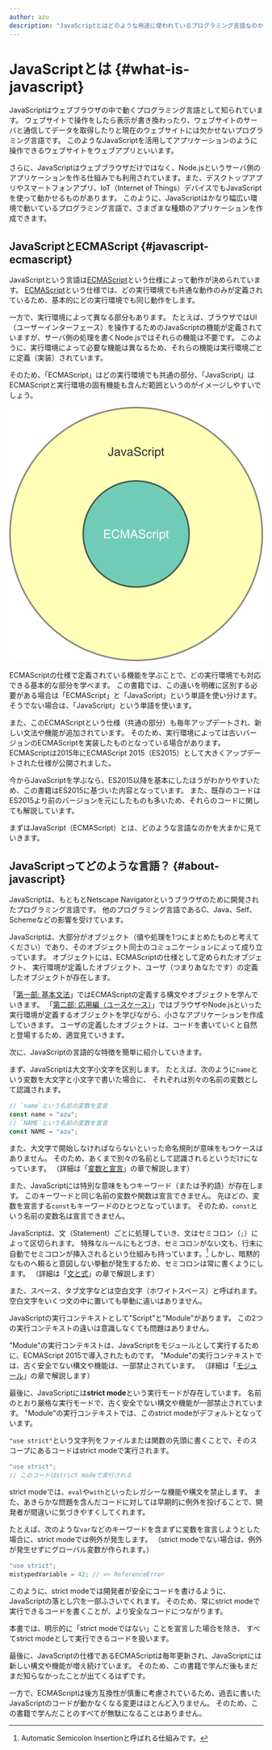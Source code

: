 ```yaml
---
author: azu
description: "JavaScriptとはどのような用途に使われているプログラミング言語なのか、どのような言語的な特性をもっているのかについてを簡単に紹介します。"
---
```


# JavaScriptとは {#what-is-javascript}

JavaScriptはウェブブラウザの中で動くプログラミング言語として知られています。
ウェブサイトで操作をしたら表示が書き換わったり、ウェブサイトのサーバと通信してデータを取得したりと現在のウェブサイトには欠かせないプログラミング言語です。
このようなJavaScriptを活用してアプリケーションのように操作できるウェブサイトをウェブアプリといいます。

さらに、JavaScriptはウェブブラウザだけではなく、Node.jsというサーバ側のアプリケーションを作る仕組みでも利用されています。また、デスクトップアプリやスマートフォンアプリ、IoT（Internet of Things）デバイスでもJavaScriptを使って動かせるものがあります。
このように、JavaScriptはかなり幅広い環境で動いているプログラミング言語で、さまざまな種類のアプリケーションを作成できます。

## JavaScriptとECMAScript {#javascript-ecmascript}

JavaScriptという言語は[ECMAScript][]という仕様によって動作が決められています。
[ECMAScript][]という仕様では、どの実行環境でも共通な動作のみが定義されているため、基本的にどの実行環境でも同じ動作をします。

一方で、実行環境によって異なる部分もあります。
たとえば、ブラウザではUI（ユーザーインターフェース）を操作するためのJavaScriptの機能が定義されていますが、サーバ側の処理を書くNode.jsではそれらの機能は不要です。
このように、実行環境によって必要な機能は異なるため、それらの機能は実行環境ごとに定義（実装）されています。

そのため、「ECMAScript」はどの実行環境でも共通の部分、「JavaScript」はECMAScriptと実行環境の固有機能も含んだ範囲というのがイメージしやすいでしょう。

![JavaScriptとECMAScriptの範囲](./img/javascript-ecmascript.png)

ECMAScriptの仕様で定義されている機能を学ぶことで、どの実行環境でも対応できる基本的な部分を学べます。
この書籍では、この違いを明確に区別する必要がある場合は「ECMAScript」と「JavaScript」という単語を使い分けます。
そうでない場合は、「JavaScript」という単語を使います。

また、このECMAScriptという仕様（共通の部分）も毎年アップデートされ、新しい文法や機能が追加されています。
そのため、実行環境によっては古いバージョンのECMAScriptを実装したものとなっている場合があります。
ECMAScriptは2015年にECMAScript 2015（ES2015）として大きくアップデートされた仕様が公開されました。

今からJavaScriptを学ぶなら、ES2015以降を基本にしたほうがわかりやすいため、この書籍はES2015に基づいた内容となっています。
また、既存のコードはES2015より前のバージョンを元にしたものも多いため、それらのコードに関しても解説しています。

まずはJavaScript（ECMAScript）とは、どのような言語なのかを大まかに見ていきます。

## JavaScriptってどのような言語？ {#about-javascript}

JavaScriptは、もともとNetscape Navigatorというブラウザのために開発されたプログラミング言語です。
他のプログラミング言語であるC、Java、Self、Schemeなどの影響を受けています。

JavaScriptは、大部分がオブジェクト（値や処理を1つにまとめたものと考えてください）であり、そのオブジェクト同士のコミュニケーションによって成り立っています。
オブジェクトには、ECMAScriptの仕様として定められたオブジェクト、
実行環境が定義したオブジェクト、ユーザ（つまりあなたです）の定義したオブジェクトが存在します。

「[第一部: 基本文法][]」ではECMAScriptの定義する構文やオブジェクトを学んでいきます。
「[第二部: 応用編（ユースケース）][]」ではブラウザやNode.jsといった実行環境が定義するオブジェクトを学びながら、小さなアプリケーションを作成していきます。
ユーザの定義したオブジェクトは、コードを書いていくと自然と登場するため、適宜見ていきます。

次に、JavaScriptの言語的な特徴を簡単に紹介していきます。

まず、JavaScriptは大文字小文字を区別します。
たとえば、次のように`name`という変数を大文字と小文字で書いた場合に、
それぞれは別々の名前の変数として認識されます。

```js
// `name`という名前の変数を宣言
const name = "azu";
// `NAME`という名前の変数を宣言
const NAME = "azu";
```

また、大文字で開始しなければならないといった命名規則が意味をもつケースはありません。
そのため、あくまで別々の名前として認識されるというだけになっています。
（詳細は「[変数と宣言][]」の章で解説します）

また、JavaScriptには特別な意味をもつキーワード（または予約語）が存在します。
このキーワードと同じ名前の変数や関数は宣言できません。
先ほどの、変数を宣言する`const`もキーワードのひとつとなっています。
そのため、`const`という名前の変数名は宣言できません。

JavaScriptは、文（Statement）ごとに処理していき、文はセミコロン（`;`）によって区切られます。
特殊なルールにもとづき、セミコロンがない文も、行末に自動でセミコロンが挿入されるという仕組みも持っています。[^1]
しかし、暗黙的なものへ頼ると意図しない挙動が発生するため、セミコロンは常に書くようにします。
（詳細は「[文と式][]」の章で解説します）

また、スペース、タブ文字などは空白文字（ホワイトスペース）と呼ばれます。
空白文字をいくつ文の中に置いても挙動に違いはありません。

JavaScriptの実行コンテキストとして"Script"と"Module"があります。
この2つの実行コンテキストの違いは意識しなくても問題はありません。

"Module"の実行コンテキストは、JavaScriptをモジュールとして実行するために、ECMAScript 2015で導入されたものです。
"Module"の実行コンテキストでは、古く安全でない構文や機能は、一部禁止されています。
（詳細は「[モジュール][]」の章で解説します）

最後に、JavaScriptには**strict mode**という実行モードが存在しています。
名前のとおり厳格な実行モードで、古く安全でない構文や機能が一部禁止されています。
"Module"の実行コンテキストでは、このstrict modeがデフォルトとなっています。

`"use strict"`という文字列をファイルまたは関数の先頭に書くことで、そのスコープにあるコードはstrict modeで実行されます。

```js
"use strict";
// このコードはstrict modeで実行される
```

strict modeでは、`eval`や`with`といったレガシーな機能や構文を禁止します。
また、あきらかな問題を含んだコードに対しては早期的に例外を投げることで、開発者が間違いに気づきやすくしてくれます。

たとえば、次のような`var`などのキーワードを含まずに変数を宣言しようとした場合に、strict modeでは例外が発生します。
（strict modeでない場合は、例外が発生せずにグローバル変数が作られます。）

```js
"use strict";
mistypedVariable = 42; // => ReferenceError
```

このように、strict modeでは開発者が安全にコードを書けるように、JavaScriptの落とし穴を一部ふさいでくれます。
そのため、常にstrict modeで実行できるコードを書くことが、より安全なコードにつながります。

本書では、明示的に「strict modeではない」ことを宣言した場合を除き、
すべてstrict modeとして実行できるコードを扱います。

最後に、JavaScriptの仕様であるECMAScriptは毎年更新され、JavaScriptには新しい構文や機能が増え続けています。
そのため、この書籍で学んだ後もまだまだ知らなかったことが出てくるはずです。

一方で、ECMAScriptは後方互換性が慎重に考慮されているため、過去に書いたJavaScriptのコードが動かなくなる変更はほとんど入りません。
そのため、この書籍で学んだことのすべてが無駄になることはありません。


[^1]: Automatic Semicolon Insertionと呼ばれる仕組みです。

[Ecma International]: http://www.ecma-international.org/  "Ecma International"
[ECMAScript]: http://www.ecma-international.org/publications/standards/Ecma-262.htm  "Standard ECMA-262"
[第一部: 基本文法]: ../README.md
[第二部: 応用編（ユースケース）]: ../../use-case/README.md
[変数と宣言]: ../variables/README.md
[文と式]: ../statement-expression/README.md
[モジュール]: ../../use-case/module/README.md